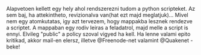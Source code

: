 Alapvetoen kellett egy hely ahol rendszerezni tudom a python scripteket. Az sem baj, ha attekintheto, revizionalva van(hat ezt majd meglatjuk)...
Mivel nem egy atomkutatas, igy azt tervezem, hogy mappakba lesznek rendezve a scriptet. A mappaban egy rodiv leiras a feladatrol, majd melle a script is ennyi.
Elvileg "public" a policy szoval vigyed ha kell. Ha lenne valami epito kritikad, akkor mail-en elersz, illetve @Freenode-net valamint @Quakenet - beke!